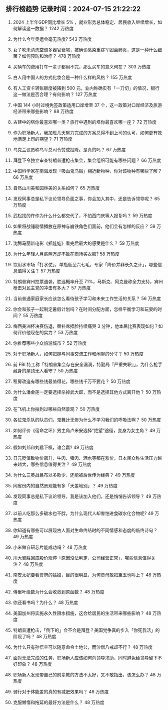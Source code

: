 
## 排行榜趋势 记录时间：2024-07-15 21:22:22
  
  1. 2024 上半年GDP同比增长 5% ，就业形势总体稳定、居民收入继续增长，如何解读这一数据？ 1242 万热度
    
  2. 为什么今年奥运会毫无热度? 543 万热度
    
  3. 女子吹未清洗空调多器官衰竭，被确诊感染重症军团菌肺炎，这是一种什么细菌？如何预防和治疗？ 478 万热度
    
  4. 买辆车的费用打车一辈子都用不完，那么买车的意义何在？ 303 万热度
    
  5. 白人用中国人的方式化妆会是一种什么样的风格？ 155 万热度
    
  6. 有人工资卡转账额度被降到 500 元，业内称确实有「一刀切」的情况，银行这一做法是否合理？有何影响？ 127 万热度
    
  7. 中国 144 小时过境免签政策适用口岸增至 37 个，这一政策对口岸经济及旅游经济带来哪些影响？ 88 万热度
    
  8. 古建中的塔你最喜欢哪一类？旅行中遇到的塔你最喜欢哪一座？ 72 万热度
    
  9. 作为职场新人，我加班几天努力完成的方案总得不到上司的认可，如何更有效地满足上司的期望？ 71 万热度
    
  10. 乌克兰议员称乌军总司令赞成投降。是真的吗？ 67 万热度
    
  11. 拜登下令独立审查特朗普遭枪击集会，集会组织可能有哪些问题？ 66 万热度
    
  12. 中国科学家在南海发现「吸血鬼乌贼」相近新物种，你对该物种有哪些了解？ 66 万热度
    
  13. 自然山川美和园林美的关系如何？ 65 万热度
    
  14. 发现同事总是私下议论领导负面之事，你会加入其中，还是告诉领导呢？ 65 万热度
    
  15. 武松找的仵作为什么什么都交代了，不怕西门庆等人报复吗？ 59 万热度
    
  16. 如果将战锤剧情播放在原神与崩铁角色们面前，他们会有怎样的反应？ 59 万热度
    
  17. 沈腾马丽新电影《抓娃娃》看完后最大的感受是什么？ 59 万热度
    
  18. 为什么年轻人月薪两万却不敢在商场买衣服? 58 万热度
    
  19. 饮用水市场「打水仗」，单瓶低至六七毛，专家「降价并非长久之计」，哪些信息值得关注？ 57 万热度
    
  20. 特朗普宾州拉票遇袭，胜选概率升至 71%，马斯克、阿克曼称全力支持，宾州枪击对民主党的冲击有多大？ 57 万热度
    
  21. 当前普通家庭家长应该怎么看待孩子学习和未来工作生活的关系？ 56 万热度
    
  22. 你会和孩子一起制定暑假计划吗？在时间分配方面，怎样平衡学习和玩耍的时间？ 55 万热度
    
  23. 梅西美洲杯决赛伤退，替补席捂脸持续痛哭 3 分钟，他本届比赛表现如何？如何评价他现在的实力？ 53 万热度
    
  24. 你推荐哪些小众旅游城市？ 52 万热度
    
  25. 对于职场新人，如何把握与同事交流工作和闲聊的分寸？ 50 万热度
    
  26. 前 FBI 特工称「特朗普集会存在安全漏洞，特勤局『严重失职』」，为什么枪手藏身的屋顶无人看守？ 50 万热度
    
  27. 租房改造有哪些钱最值得花，哪些钱千万不要花？ 50 万热度
    
  28. 为什么潘金莲一定要选择杀掉武大郎，而不是选择其他方式离开他？ 50 万热度
    
  29. 在飞机上你拍到过哪些自然景观？ 50 万热度
    
  30. 各位鬼杀队的队员们，鬼舞辻无惨为什么不学习我们的呼吸法啊？ 50 万热度
    
  31. 如何评价《宿命之环》男主角卢米安选择“绝望”途径，变身为女主角？ 49 万热度
    
  32. 假如刘邦和刘启下棋，谁会赢? 49 万热度
    
  33. 日元贬值致物价飙升，牛肉、猪肉、酒水等都在涨价，日本民众称生活压力越来越大，哪些信息值得关注？ 49 万热度
    
  34. 为什么三英战吕布以多欺少，还能被后世传为经典？ 49 万热度
    
  35. 同省份内的自然景观能有多「天差地别」？ 49 万热度
    
  36. 发现同事总是私下议论领导，我是该加入他们，还是悄悄告诉领导？ 49 万热度
    
  37. 以前人吃那么多碳水也不胖，为什么现代人却害怕进食碳水化合物呢? 49 万热度
    
  38. 你知道有哪些可以展现古人面对生命终结时的不同情感和态度的临终诗句？ 49 万热度
    
  39. 小米做自研芯片能成功吗？ 48 万热度
    
  40. 川大智胜回应股价涨停「原因没法判定，公司经营正常」，哪些信息值得关注？ 48 万热度
    
  41. 南安太妃要看贾府的姑娘，目的很明显，为何贾母敢把黛玉也叫上？ 48 万热度
    
  42. 傅里叶级数为什么会收敛到原函数？ 48 万热度
    
  43. 你还看书吗？为什么？ 48 万热度
    
  44. 美国加州将实施永久性限水措施，这会给居民的生活带来哪些影响？ 48 万热度
    
  45. 特朗普遭枪击，「倒下的」会不会是拜登？美国党争真的步入「你死我活」的阶段了吗？ 48 万热度
    
  46. 为什么只有孙悟空可以随意命令土地公，而沙僧八戒却不行？ 48 万热度
    
  47. 面对无法完成的任务，职场新人应该如何向领导求助，同时避免给领导留下不好印象？ 48 万热度
    
  48. 职场新人发现带自己的前辈教的方法不太好，又不敢指出，该怎么办？ 48 万热度
    
  49. 骑行对于体能差的真的有减肥效果吗？ 48 万热度
    
  50. 克服懒惰和拖延的最好方法是什么？ 48 万热度
    